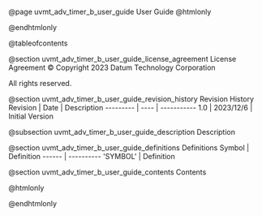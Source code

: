 @page uvmt_adv_timer_b_user_guide User Guide
@htmlonly
<div class="autonumbering">
@endhtmlonly


@tableofcontents


@section uvmt_adv_timer_b_user_guide_license_agreement License Agreement
© Copyright 2023 Datum Technology Corporation

All rights reserved.


@section uvmt_adv_timer_b_user_guide_revision_history Revision History
Revision  | Date | Description
--------- | ---- | -----------
1.0 | 2023/12/6 | Initial Version

@subsection uvmt_adv_timer_b_user_guide_description Description


@section uvmt_adv_timer_b_user_guide_definitions Definitions
Symbol | Definition
------ | ----------
 'SYMBOL' | Definition


@section uvmt_adv_timer_b_user_guide_contents Contents


@htmlonly
</div>
@endhtmlonly